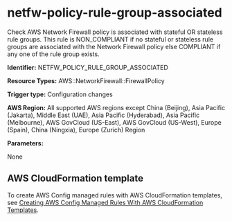 # netfw\-policy\-rule\-group\-associated<a name="netfw-policy-rule-group-associated"></a>

Check AWS Network Firewall policy is associated with stateful OR stateless rule groups\. This rule is NON\_COMPLIANT if no stateful or stateless rule groups are associated with the Network Firewall policy else COMPLIANT if any one of the rule group exists\. 

**Identifier:** NETFW\_POLICY\_RULE\_GROUP\_ASSOCIATED

**Resource Types:** AWS::NetworkFirewall::FirewallPolicy

**Trigger type:** Configuration changes

**AWS Region:** All supported AWS regions except China \(Beijing\), Asia Pacific \(Jakarta\), Middle East \(UAE\), Asia Pacific \(Hyderabad\), Asia Pacific \(Melbourne\), AWS GovCloud \(US\-East\), AWS GovCloud \(US\-West\), Europe \(Spain\), China \(Ningxia\), Europe \(Zurich\) Region

**Parameters:**

None  

## AWS CloudFormation template<a name="w2aac12c33c15b9d393c17"></a>

To create AWS Config managed rules with AWS CloudFormation templates, see [Creating AWS Config Managed Rules With AWS CloudFormation Templates](aws-config-managed-rules-cloudformation-templates.md)\.